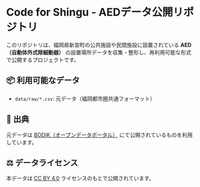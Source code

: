 # Code for Shingu - AEDデータ公開リポジトリ

このリポジトリは、福岡県新宮町の公共施設や民間施設に設置されている **AED（自動体外式除細動器）** の設置場所データを収集・整形し、再利用可能な形式で公開するプロジェクトです。

## 📦 利用可能なデータ

- `data/raw/*.csv`: 元データ（福岡都市圏共通フォーマット）

## 🔗 出典

元データは [BODIK（オープンデータポータル）](https://data.bodik.jp/organization/403458) にて公開されているものを利用しています。

## ⚖️ データライセンス

本データは [CC BY 4.0](https://creativecommons.org/licenses/by/4.0/deed.ja) ライセンスのもとで公開されています。